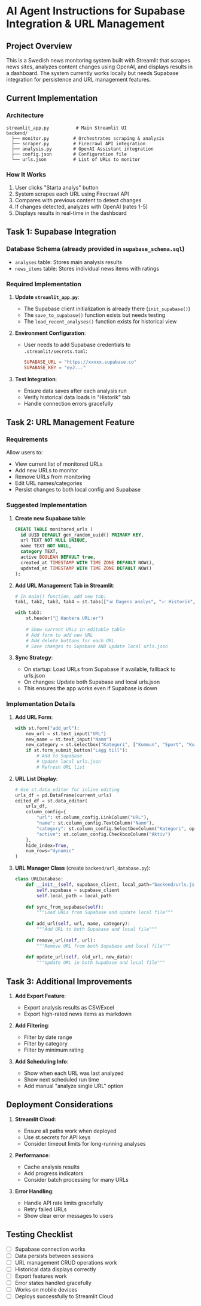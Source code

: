 # AI Agent Instructions for Supabase Integration & URL Management

## Project Overview

This is a Swedish news monitoring system built with Streamlit that scrapes news sites, analyzes content changes using OpenAI, and displays results in a dashboard. The system currently works locally but needs Supabase integration for persistence and URL management features.

## Current Implementation

### Architecture
```
streamlit_app.py          # Main Streamlit UI
backend/
  ├── monitor.py         # Orchestrates scraping & analysis
  ├── scraper.py         # Firecrawl API integration
  ├── analysis.py        # OpenAI Assistant integration
  ├── config.json        # Configuration file
  └── urls.json          # List of URLs to monitor
```

### How It Works
1. User clicks "Starta analys" button
2. System scrapes each URL using Firecrawl API
3. Compares with previous content to detect changes
4. If changes detected, analyzes with OpenAI (rates 1-5)
5. Displays results in real-time in the dashboard

## Task 1: Supabase Integration

### Database Schema (already provided in `supabase_schema.sql`)
- `analyses` table: Stores main analysis results
- `news_items` table: Stores individual news items with ratings

### Required Implementation

1. **Update `streamlit_app.py`**:
   - The Supabase client initialization is already there (`init_supabase()`)
   - The `save_to_supabase()` function exists but needs testing
   - The `load_recent_analyses()` function exists for historical view

2. **Environment Configuration**:
   - User needs to add Supabase credentials to `.streamlit/secrets.toml`:
     ```toml
     SUPABASE_URL = "https://xxxxx.supabase.co"
     SUPABASE_KEY = "eyJ..."
     ```

3. **Test Integration**:
   - Ensure data saves after each analysis run
   - Verify historical data loads in "Historik" tab
   - Handle connection errors gracefully

## Task 2: URL Management Feature

### Requirements
Allow users to:
- View current list of monitored URLs
- Add new URLs to monitor
- Remove URLs from monitoring
- Edit URL names/categories
- Persist changes to both local config and Supabase

### Suggested Implementation

1. **Create new Supabase table**:
   ```sql
   CREATE TABLE monitored_urls (
     id UUID DEFAULT gen_random_uuid() PRIMARY KEY,
     url TEXT NOT NULL UNIQUE,
     name TEXT NOT NULL,
     category TEXT,
     active BOOLEAN DEFAULT true,
     created_at TIMESTAMP WITH TIME ZONE DEFAULT NOW(),
     updated_at TIMESTAMP WITH TIME ZONE DEFAULT NOW()
   );
   ```

2. **Add URL Management Tab in Streamlit**:
   ```python
   # In main() function, add new tab:
   tab1, tab2, tab3, tab4 = st.tabs(["📊 Dagens analys", "📈 Historik", "🔗 URL:er", "ℹ️ Om"])
   
   with tab3:
       st.header("🔗 Hantera URL:er")
       
       # Show current URLs in editable table
       # Add form to add new URL
       # Add delete buttons for each URL
       # Save changes to Supabase AND update local urls.json
   ```

3. **Sync Strategy**:
   - On startup: Load URLs from Supabase if available, fallback to urls.json
   - On changes: Update both Supabase and local urls.json
   - This ensures the app works even if Supabase is down

### Implementation Details

1. **Add URL Form**:
   ```python
   with st.form("add_url"):
       new_url = st.text_input("URL")
       new_name = st.text_input("Namn")
       new_category = st.selectbox("Kategori", ["Kommun", "Sport", "Kultur", "Övrigt"])
       if st.form_submit_button("Lägg till"):
           # Add to Supabase
           # Update local urls.json
           # Refresh URL list
   ```

2. **URL List Display**:
   ```python
   # Use st.data_editor for inline editing
   urls_df = pd.DataFrame(current_urls)
   edited_df = st.data_editor(
       urls_df,
       column_config={
           "url": st.column_config.LinkColumn("URL"),
           "name": st.column_config.TextColumn("Namn"),
           "category": st.column_config.SelectboxColumn("Kategori", options=["Kommun", "Sport", "Kultur", "Övrigt"]),
           "active": st.column_config.CheckboxColumn("Aktiv")
       },
       hide_index=True,
       num_rows="dynamic"
   )
   ```

3. **URL Manager Class** (create `backend/url_database.py`):
   ```python
   class URLDatabase:
       def __init__(self, supabase_client, local_path="backend/urls.json"):
           self.supabase = supabase_client
           self.local_path = local_path
       
       def sync_from_supabase(self):
           """Load URLs from Supabase and update local file"""
       
       def add_url(self, url, name, category):
           """Add URL to both Supabase and local file"""
       
       def remove_url(self, url):
           """Remove URL from both Supabase and local file"""
       
       def update_url(self, old_url, new_data):
           """Update URL in both Supabase and local file"""
   ```

## Task 3: Additional Improvements

1. **Add Export Feature**:
   - Export analysis results as CSV/Excel
   - Export high-rated news items as markdown

2. **Add Filtering**:
   - Filter by date range
   - Filter by category
   - Filter by minimum rating

3. **Add Scheduling Info**:
   - Show when each URL was last analyzed
   - Show next scheduled run time
   - Add manual "analyze single URL" option

## Deployment Considerations

1. **Streamlit Cloud**:
   - Ensure all paths work when deployed
   - Use st.secrets for API keys
   - Consider timeout limits for long-running analyses

2. **Performance**:
   - Cache analysis results
   - Add progress indicators
   - Consider batch processing for many URLs

3. **Error Handling**:
   - Handle API rate limits gracefully
   - Retry failed URLs
   - Show clear error messages to users

## Testing Checklist

- [ ] Supabase connection works
- [ ] Data persists between sessions
- [ ] URL management CRUD operations work
- [ ] Historical data displays correctly
- [ ] Export features work
- [ ] Error states handled gracefully
- [ ] Works on mobile devices
- [ ] Deploys successfully to Streamlit Cloud